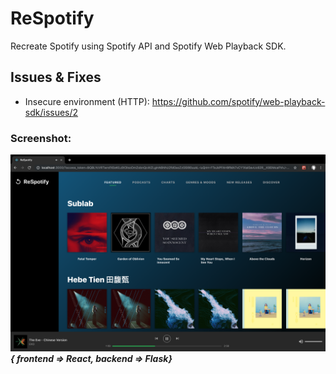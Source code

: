 # ReSpotify
Recreate Spotify using Spotify API and Spotify Web Playback SDK.
## Issues & Fixes
 - Insecure environment (HTTP): https://github.com/spotify/web-playback-sdk/issues/2
### Screenshot:  
![screenshot](respotify/screenshot.png)
***{ frontend => React, backend => Flask}***  
